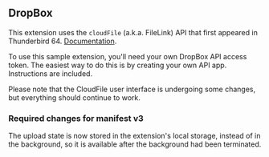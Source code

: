 ## DropBox

This extension uses the `cloudFile` (a.k.a. FileLink) API that first appeared in Thunderbird 64. [Documentation](https://thunderbird-webextensions.readthedocs.io/en/latest/cloudFile.html).

To use this sample extension, you'll need your own DropBox API access token. The easiest way to do this is by creating your own API app. Instructions are included.

Please note that the CloudFile user interface is undergoing some changes, but everything should continue to work.

### Required changes for manifest v3

The upload state is now stored in the extension's local storage, instead of in the
background, so it is available after the background had been terminated.
